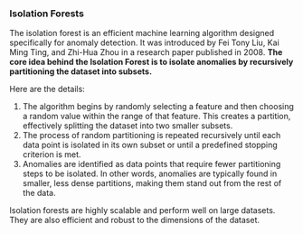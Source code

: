 ### Isolation Forests

The isolation forest is an efficient machine learning algorithm designed specifically for anomaly detection. It was introduced by Fei Tony Liu, Kai Ming Ting, and Zhi-Hua Zhou in a research paper published in 2008. **The core idea behind the Isolation Forest is to isolate anomalies by recursively partitioning the dataset into subsets.**

Here are the details:

1. The algorithm begins by randomly selecting a feature and then choosing a random value within the range of that feature. This creates a partition, effectively splitting the dataset into two smaller subsets.
2. The process of random partitioning is repeated recursively until each data point is isolated in its own subset or until a predefined stopping criterion is met.
3. Anomalies are identified as data points that require fewer partitioning steps to be isolated. In other words, anomalies are typically found in smaller, less dense partitions, making them stand out from the rest of the data.

Isolation forests are highly scalable and perform well on large datasets. They are also efficient and robust to the dimensions of the dataset.
